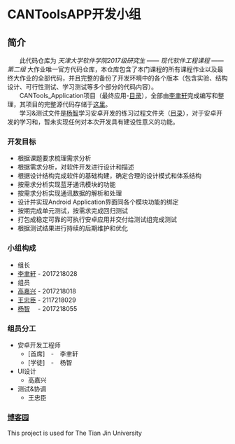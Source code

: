 # CANToolsAPP开发小组
## 简介
&#8195;&#8195;此代码仓库为 *天津大学软件学院2017级研究生* —— *现代软件工程课程* —— *第二组* 大作业唯一官方代码仓库，本仓库包含了本门课程的所有课程作业以及最终大作业的全部代码，并且完整的备份了开发环境中的各个版本（包含实验、结构设计、可行性测试、学习测试等多个部分的代码内容）。</br>
&#8195;&#8195;CANTools_Application项目（最终应用-[目录](https://github.com/LeeYuxuan1104/HelloWorld/tree/master/AppCanTool.v2)），全部由[李聿轩](https://github.com/LeeYuxuan1104)完成编写和整理，其项目的完整源代码存储于[这里](https://github.com/LeeYuxuan1104/HelloWorld/tree/master/AppCanTool.v2/src/com)。</br>
&#8195;&#8195;学习&测试文件是[杨智](https://github.com/Tollainmear)学习安卓开发的练习过程文件夹（[目录](https://github.com/LeeYuxuan1104/HelloWorld/tree/master/CanToolsAppTest)），对于安卓开发的学习和，暂未实现任何对本次开发具有建设性意义的功能。
### 开发目标
  -  根据课题要求梳理需求分析
  -  根据需求分析，对软件开发进行设计和描述
  -  根据设计结构完成软件的基础构建，确定合理的设计模式和体系结构
  -  按需求分析实现蓝牙通讯模块的功能
  -  按需求分析实现通讯数据的解析和处理
  -  设计并实现Android Application界面同各个模块功能的绑定
  -  按期完成单元测试，按需求完成回归测试
  -  打包成稳定可靠的可执行安卓应用并交付给测试组完成测试
  -  根据测试结果进行持续的后期维护和优化
### 小组构成
-  组长
  -  [李聿轩](https://github.com/LeeYuxuan1104) - 2017218028
-  组员
  -  [高嘉兴](https://github.com/HiAmaoto) - 2017218018
  -  [王忠臣](https://github.com/wangzhongchen) - 2117218029
  -  [杨智](https://github.com/Tollainmear)&#8194;&#8194; - 2017218055
### 组员分工
- 安卓开发工程师 
    - [首席]&#8195;-&#8195;李聿轩
    - [学徒]&#8195;-&#8195;杨智
- UI设计
    - 高嘉兴
- 测试&协调
    - 王忠臣
### [博客园](http://www.cnblogs.com/LiYuxuan1104/)
This project is used for The Tian Jin University 